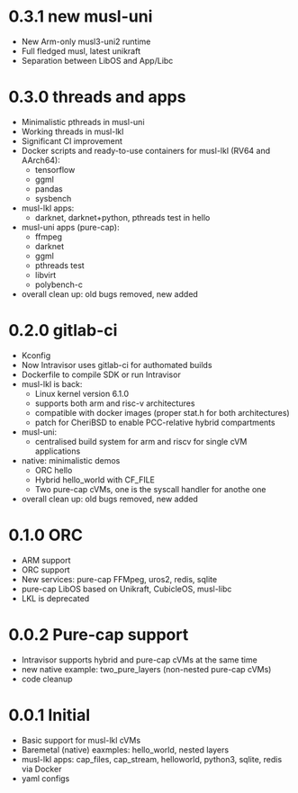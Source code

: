 # 0.3.1 new musl-uni
* New Arm-only musl3-uni2 runtime 
* Full fledged musl, latest unikraft
* Separation between LibOS and App/Libc

# 0.3.0 threads and apps
* Minimalistic pthreads in musl-uni
* Working threads in musl-lkl
* Significant CI improvement
* Docker scripts and ready-to-use containers for musl-lkl (RV64 and AArch64):
  - tensorflow
  - ggml
  - pandas
  - sysbench
* musl-lkl apps:
  - darknet, darknet+python, pthreads test in hello
* musl-uni apps (pure-cap):
  - ffmpeg
  - darknet
  - ggml
  - pthreads test
  - libvirt
  - polybench-c
* overall clean up: old bugs removed, new added

# 0.2.0 gitlab-ci
* Kconfig
* Now Intravisor uses gitlab-ci for authomated builds
* Dockerfile to compile SDK or run Intravisor
* musl-lkl is back:
  - Linux kernel version 6.1.0
  - supports both arm and risc-v architectures
  - compatible with docker images (proper stat.h for both architectures)
  - patch for CheriBSD to enable PCC-relative hybrid compartments
* musl-uni:
  - centralised build system for arm and riscv for single cVM applications
* native: minimalistic demos
  - ORC hello
  - Hybrid hello_world with CF_FILE
  - Two pure-cap cVMs, one is the syscall handler for anothe one
* overall clean up: old bugs removed, new added

# 0.1.0 ORC
* ARM support
* ORC support 
* New services: pure-cap FFMpeg, uros2, redis, sqlite
* pure-cap LibOS based on Unikraft, CubicleOS, musl-libc
* LKL is deprecated

# 0.0.2 Pure-cap support 

* Intravisor supports hybrid and pure-cap cVMs at the same time
* new native example: two_pure_layers (non-nested pure-cap cVMs)
* code cleanup
 
# 0.0.1 Initial 

* Basic support for musl-lkl cVMs
* Baremetal (native) eaxmples: hello_world, nested layers
* musl-lkl apps: cap_files, cap_stream, helloworld, python3, sqlite, redis via Docker
* yaml configs 
